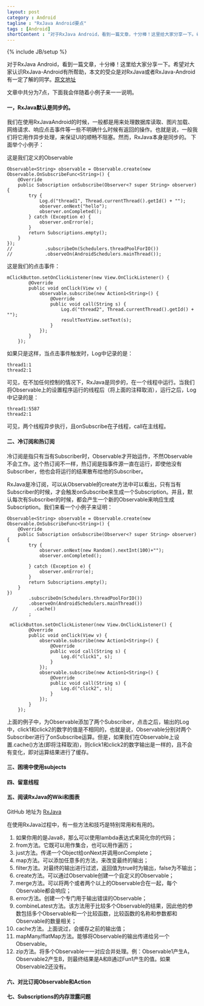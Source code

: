 ```yaml
---
layout: post
category : Android
tagline : "RxJava Android要点"
tags : [Android]
shortContent : "对于RxJava Android，看到一篇文章，十分棒！这里给大家分享一下。希望对大家认识RxJava-Android有所帮助，本文的受众是对RxJava或者RxJava-Android有一定了解的同学。"
---
```

{% include JB/setup %}

对于RxJava Android，看到一篇文章，十分棒！这里给大家分享一下。希望对大家认识RxJava-Android有所帮助，本文的受众是对RxJava或者RxJava-Android有一定了解的同学。[原文地址](http://futurice.com/blog/top-7-tips-for-rxjava-on-android)

文章中共分为7点，下面我会伴随着小例子来一一说明。

#### 一，RxJava默认是同步的。

我们在使用RxJavaAndroid的时候，一般都是用来处理数据库读取、图片加载、网络请求、响应点击事件等一些不明确什么时候有返回的操作。也就是说，一般我们将它用作异步处理，来保证UI的顺畅不阻塞。然而，RxJava本身是同步的。
下面举个小例子：

这是我们定义的Observable
	
	Observable<String> observable = Observable.create(new 		Observable.OnSubscribeFunc<String>() {
        @Override
        public Subscription onSubscribe(Observer<? super String> observer) {
            try {
                Log.d("thread1", Thread.currentThread().getId() + "");
                observer.onNext("hello");
                observer.onCompleted();
            } catch (Exception e) {
                observer.onError(e);
            }
            return Subscriptions.empty();
        }
    });
    //            .subscribeOn(Schedulers.threadPoolForIO())
	//            .observeOn(AndroidSchedulers.mainThread());

这是我们的点击事件：

	mClickButton.setOnClickListener(new View.OnClickListener() {
            @Override
            public void onClick(View v) {
                observable.subscribe(new Action1<String>() {
                    @Override
                    public void call(String s) {
                        Log.d("thread2", Thread.currentThread().getId() + "");
                        resultTextView.setText(s);
                    }
                });
            }
        });

如果只是这样，当点击事件触发时，Log中记录的是：

	thread1:1
	thread2:1

可见，在不加任何控制的情况下，RxJava是同步的，在一个线程中运行。当我们将Observable上的设置程序运行的线程后（将上面的注释取消），运行之后，Log中记录的是：

	thread1:5587
	thread2:1

可见，两个线程异步执行，且onSubscribe在子线程，call在主线程。

#### 二、冷订阅和热订阅

冷订阅是指只有当有Subscriber时，Observable才开始运作，不然Observable不会工作。这个热订阅不一样，热订阅是指事件源一直在运行，即使他没有Subscriber，他也会将运行的结果散布给他的Subscriber。

RxJava是冷订阅，可以从Observable的create方法中可以看出，只有当有Subscriber的时候，才会触发onSubscribe来生成一个Subscription。并且，默认每次有Subscriber的时候，都会产生一个新的Observable来响应生成Subscription。我们来看一个小例子来证明：

	Observable<String> observable = Observable.create(new 	Observable.OnSubscribeFunc<String>() {
        @Override
        public Subscription onSubscribe(Observer<? super String> observer) {
            try {
                observer.onNext(new Random().nextInt(100)+"");
                observer.onCompleted();

            } catch (Exception e) {
                observer.onError(e);
            }
            return Subscriptions.empty();
        }
    })
            .subscribeOn(Schedulers.threadPoolForIO())
            .observeOn(AndroidSchedulers.mainThread())
      //      .cache()
            ;
      
     mClickButton.setOnClickListener(new View.OnClickListener() {
            @Override
            public void onClick(View v) {
                observable.subscribe(new Action1<String>() {
                    @Override
                    public void call(String s) {
                        Log.d("click1", s);
                    }
                });
                observable.subscribe(new Action1<String>() {
                    @Override
                    public void call(String s) {
                        Log.d("click2", s);
                    }
                });
            }
        }); 
 
上面的例子中，为Observable添加了两个Subscriber，点击之后，输出的Log中，click1和click2的数字的值是不相同的，也就是说，Observable分别对两个Subscriber进行了onSubscribe运算。但是，如果我们在Observable上设置.cache()方法(即将注释取消)，则click1和click2的数字输出是一样的，且不会有变化，即对运算结果进行了缓存。

#### 三、困境中使用subjects

#### 四、留意线程

#### 五、阅读RxJava的Wiki和图表

GitHub 地址为 [RxJava](https://github.com/ReactiveX/RxJava/wiki)

在使用RxJava过程中，有一些方法和技巧是特别常用和有用的。

1. 如果你用的是Java8，那么可以使用lambda表达式来简化你的代码；
2. from方法。它既可以用作集合，也可以用作遍历；
3. just方法。传递一个Object给onNext并调用onComplete；
4. map方法。可以添加任意多的方法，来改变最终的输出；
5. filter方法。对最终的输出进行过滤，返回值为true时为输出，false为不输出；
6. create方法。可以通过Observable创建一个自定义的Observable；
7. merge方法。可以将两个或者两个以上的Observable合在一起，每个Observable都会响应；
8. error方法。创建一个专门用于输出错误的Observable；
9. combineLatest方法。该方法用于比较多个Observable的结果，因此他的参数包括多个Observable和一个比较函数，比较函数的名称和参数都和Observable的数量相关；
10. cache方法。上面说过，会缓存之前的输出值；
11. mapMany/flatMap方法。能够将Observable的输出传递给另一个Observable。
12. zip方法。将多个Observable一一对应合并处理。例：Observable1产生A，Observable2产生B，则最终结果是A和B通过Fun1产生的值。如果Observable2还没有。

#### 六、对比订阅Observable和Action

#### 七、Subscriptions的内存泄露问题

